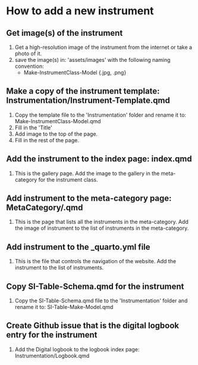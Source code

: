 # How to add a new instrument

## Get image(s) of the instrument
1. Get a high-resolution image of the instrument from the internet or take a photo of it.
2. save the image(s) in: 'assets/images' with the following naming convention:
   - Make-InstrumentClass-Model {.jpg, .png}

## Make a copy of the instrument template: Instrumentation/Instrument-Template.qmd
1. Copy the template file to the 'Instrumentation' folder and rename it to: Make-InstrumentClass-Model.qmd
2. Fill in the 'Title'
3. Add image to the top of the page.
4. Fill in the rest of the page.

## Add the instrument to the index page: index.qmd
1. This is the gallery page. Add the image to the gallery in the meta-category for the instrument class.

## Add instrument to the meta-category page: MetaCategory/<MetaCategory>.qmd
1. This is the page that lists all the instruments in the meta-category. Add the image of instrument to the list of instruments in the meta-category.

## Add instrument to the _quarto.yml file
1. This is the file that controls the navigation of the website. Add the instrument to the list of instruments.

## Copy SI-Table-Schema.qmd for the instrument
1. Copy the SI-Table-Schema.qmd file to the 'Instrumentation' folder and rename it to: SI-Table-Make-Model.qmd

## Create Github issue that is the digital logbook entry for the instrument
1. Add the Digital logbook to the logbook index page: Instrumentation/Logbook.qmd
